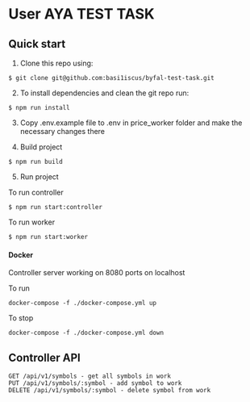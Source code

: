 # User AYA TEST TASK

## Quick start

1. Clone this repo using:
  
  ```shell
  $ git clone git@github.com:basi1iscus/byfal-test-task.git
  ```

2. To install dependencies and clean the git repo run:

  ```shell
  $ npm run install
  ```
3. Copy .env.example file to .env in price_worker folder and make the necessary changes there

4. Build project

  ```shell
  $ npm run build
  ```
5. Run project

  To run controller
  ```shell
  $ npm run start:controller
  ```

  To run worker
  ```shell
  $ npm run start:worker
  ```
#### Docker
Controller server working on 8080 ports on localhost

To run
```shell
docker-compose -f ./docker-compose.yml up
```
To stop
```shell
docker-compose -f ./docker-compose.yml down
```

## Controller API

```Shell
GET /api/v1/symbols - get all symbols in work
PUT /api/v1/symbols/:symbol - add symbol to work
DELETE /api/v1/symbols/:symbol - delete symbol from work
```
